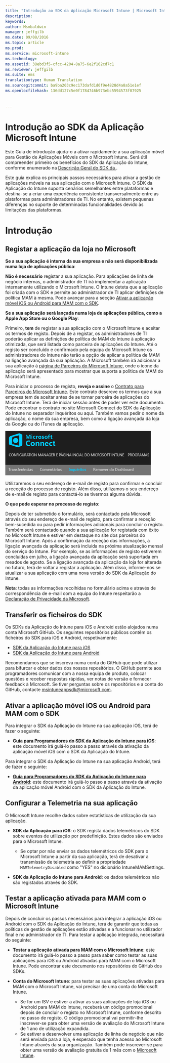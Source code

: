 ```yaml
---
title: "Introdução ao SDK da Aplicação Microsoft Intune | Microsoft Intune"
description: 
keywords: 
author: Msmbaldwin
manager: jeffgilb
ms.date: 09/08/2016
ms.topic: article
ms.prod: 
ms.service: microsoft-intune
ms.technology: 
ms.assetid: 38ebd3f5-cfcc-4204-8a75-6e2f162cd7c1
ms.reviewer: jeffgilb
ms.suite: ems
translationtype: Human Translation
ms.sourcegitcommit: ba9ba203c9ec173dafd1d6f9e4828d4a8a51e1ef
ms.openlocfilehash: 136dd127c5e0f1784746b973ebc5594573f07925


---
```


# Introdução ao SDK da Aplicação Microsoft Intune

Este Guia de introdução ajuda-o a ativar rapidamente a sua aplicação móvel para Gestão de Aplicações Móveis com o Microsoft Intune. Será útil compreender primeiro os benefícios do SDK da Aplicação do Intune, conforme enumerado na [Descrição Geral do SDK da ](intune-app-sdk.md).

Este guia explica os principais passos necessários para ativar a gestão de aplicações móveis na sua aplicação com o Microsoft Intune. O SDK da Aplicação do Intune suporta cenários semelhantes entre plataformas e destina-se a criar uma experiência consistente transversalmente entre as plataformas para administradores de TI. No entanto, existem pequenas diferenças no suporte de determinadas funcionalidades devido às limitações das plataformas.

# Introdução

## Registar a aplicação da loja no Microsoft

**Se a sua aplicação é interna da sua empresa e não será disponibilizada numa loja de aplicações pública**:

**Não é necessário** registar a sua aplicação. Para aplicações de linha de negócio internas, o administrador de TI irá implementar a aplicação internamente utilizando o Microsoft Intune. O Intune deteta que a aplicação foi criada com o SDK e permite ao administrador de TI aplicar definições de política MAM à mesma. Pode avançar para a secção [Ativar a aplicação móvel iOS ou Android para MAM com o SDK](#enable-your-ios-or-android-mobile-app-for-mam-with-the-sdk).

**Se a sua aplicação será lançada numa loja de aplicações pública, como a Apple App Store ou o Google Play**: 

Primeiro, **tem** de registar a sua aplicação com o Microsoft Intune e aceitar os termos de registo. Depois de a registar, os administradores de TI poderão aplicar as definições de política de MAM do Intune à aplicação otimizada, que será listada como parceira de aplicações do Intune. Até o registo ser concluído e confirmado pela equipa do Microsoft Intune os administradores do Intune não terão a opção de aplicar a política de MAM na ligação avançada da sua aplicação. A Microsoft também irá adicionar a sua aplicação à [página de Parceiros do Microsoft Intune](https://www.microsoft.com/en-us/cloud-platform/microsoft-intune-partners), onde o ícone da aplicação será apresentado para mostrar que suporta a política de MAM do Microsoft Intune.

Para iniciar o processo de registo, **reveja e assine** o [Contrato para Parceiros do Microsoft Intune](https://connect.microsoft.com/ConfigurationManagervnext/Survey/Survey.aspx?SurveyID=17806). Este contrato descreve os termos que a sua empresa tem de aceitar antes de se tornar parceira de aplicações do Microsoft Intune. Terá de iniciar sessão antes de poder ver este documento. Pode encontrar o contrato no site Microsoft Connect do SDK da Aplicação do Intune no separador Inquéritos ou aqui. Também vamos pedir o nome da aplicação, o nome da sua empresa, bem como a ligação avançada da loja da Google ou do iTunes da aplicação.

![Microsoft Connect](../media/microsoft-connect.png)

Utilizaremos o seu endereço de e-mail de registo para confirmar e concluir a receção do processo de registo. Além disso, utilizamos o seu endereço de e-mail de registo para contactá-lo se tivermos alguma dúvida.

**O que pode esperar no processo de registo**: 

Depois de ter submetido o formulário, será contactado pela Microsoft através do seu endereço de e-mail de registo, para confirmar a receção bem-sucedida ou para pedir informações adicionais para concluir o registo. Também será contactado quando a sua aplicação for registada com êxito no Microsoft Intune e estiver em destaque no site dos parceiros do Microsoft Intune. Após a confirmação da receção das informações, a ligação avançada da aplicação será incluída na próxima atualização mensal do serviço do Intune. Por exemplo, se as informações de registo estiverem concluídas em julho, a ligação avançada da aplicação será suportada em meados de agosto. Se a ligação avançada da aplicação da loja for alterada no futuro, terá de voltar a registar a aplicação. Além disso, informe-nos se atualizar a sua aplicação com uma nova versão do SDK da Aplicação do Intune.

**Nota**: todas as informações recolhidas no formulário acima e através de correspondência de e-mail com a equipa do Intune respeitarão a [Declaração de Privacidade da Microsoft](https://www.microsoft.com/en-us/privacystatement/default.aspx).

## Transferir os ficheiros do SDK

Os SDKs da Aplicação do Intune para iOS e Android estão alojados numa conta Microsoft GitHub. Os seguintes repositórios públicos contêm os ficheiros do SDK para iOS e Android, respetivamente:

* [SDK da Aplicação do Intune para iOS](https://github.com/msintuneappsdk/ms-intune-app-sdk-ios)
* [SDK da Aplicação do Intune para Android](https://github.com/msintuneappsdk/ms-intune-app-sdk-android)

Recomendamos que se inscreva numa conta do GitHub que pode utilizar para bifurcar e obter dados dos nossos repositórios. O GitHub permite aos programadores comunicar com a nossa equipa de produto, colocar questões e receber respostas rápidas, ver notas de versão e fornecer feedback à Microsoft. Se tiver perguntas sobre os repositórios e a conta do GitHub, contacte msintuneappsdk@microsoft.com.

## Ativar a aplicação móvel iOS ou Android para MAM com o SDK

Para integrar o SDK da Aplicação do Intune na sua aplicação iOS, terá de fazer o seguinte: 

* **[Guia para Programadores do SDK da Aplicação do Intune para iOS](intune-app-sdk-ios.md)**: este documento irá guiá-lo passo a passo através da ativação da aplicação móvel iOS com o SDK da Aplicação do Intune. 


Para integrar o SDK da Aplicação do Intune na sua aplicação Android, terá de fazer o seguinte:

* **[Guia para Programadores do SDK da Aplicação do Intune para Android](intune-app-sdk-android.md)**: este documento irá guiá-lo passo a passo através da ativação da aplicação móvel Android com o SDK da Aplicação do Intune. 



## Configurar a Telemetria na sua aplicação

O Microsoft Intune recolhe dados sobre estatísticas de utilização da sua aplicação.

* **SDK da Aplicação para iOS**: o SDK regista dados telemétricos do SDK sobre eventos de utilização por predefinição. Estes dados são enviados para o Microsoft Intune.

    * Se optar por não enviar os dados telemétricos do SDK para o Microsoft Intune a partir da sua aplicação, terá de desativar a transmissão de telemetria ao definir a propriedade `MAMTelemetryDisabled` como "YES" no dicionário IntuneMAMSettings.

* **SDK da Aplicação do Intune para Android**: os dados telemétricos não são registados através do SDK.

## Testar a aplicação ativada para MAM com o Microsoft Intune

Depois de concluir os passos necessários para integrar a aplicação iOS ou Android com o SDK da Aplicação do Intune, terá de garantir que todas as políticas de gestão de aplicações estão ativadas e a funcionar no utilizador final e no administrador de TI. Para testar a aplicação integrada, necessitará do seguinte:

<!--TODO-->

* **Testar a aplicação ativada para MAM com o Microsoft Intune**: este documento irá guiá-lo passo a passo para saber como testar as suas aplicações para iOS ou Android ativadas para MAM com o Microsoft Intune. Pode encontrar este documento nos repositórios do GitHub dos SDKs.

* **Conta do Microsoft Intune**: para testar as suas aplicações ativadas para MAM com o Microsoft Intune, vai precisar de uma conta do Microsoft Intune. 
    * Se for um ISV e estiver a ativar as suas aplicações de loja iOS ou Android para MAM do Intune, receberá um código promocional depois de concluir o registo no Microsoft Intune, conforme descrito no passo de registo. O código promocional vai permitir-lhe inscrever-se para obter uma versão de avaliação do Microsoft Intune de 1 ano de utilização expandida. 
    * Se estiver a desenvolver uma aplicação de linha de negócio que não será enviada para a loja, é esperado que tenha acesso ao Microsoft Intune através da sua organização. Também pode inscrever-se para obter uma versão de avaliação gratuita de 1 mês com o [Microsoft Intune](https://portal.office.com/Signup/Signup.aspx?OfferId=40BE278A-DFD1-470a-9EF7-9F2596EA7FF9&dl=INTUNE_A&ali=1#0).




<!--HONumber=Sep16_HO4-->


